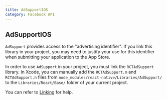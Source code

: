```yaml
---
title: AdSupportIOS
category: Facebook API
---
```

<!-- Generated by documentation.js. Update this documentation by updating the source code. -->

## AdSupportIOS

`AdSupport` provides access to the "advertising identifier". If you link this library
in your project, you may need to justify your use for this identifier when submitting
your application to the App Store.

In order to use `AdSupport` in your project, you must link the `RCTAdSupport` library.
In Xcode, you can manually add the `RCTAdSupport.m` and `RCTAdSupport.h` files from
`node_modules/react-native/Libraries/AdSupport/` to the `Libraries/React/Base/` folder
of your current project.

You can refer to [Linking](docs/linking-libraries-ios.html) for help.
